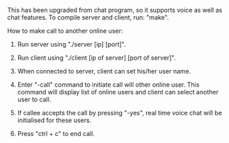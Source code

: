 This has been upgraded from chat program, so it supports voice as well as chat features.
To compile server and client, run: "make".

How to make call to another online user:
1. Run server using "./server [ip] [port]".

2. Run client using "./client [ip of server] [port of server]".

3. When connected to server, client can set his/her user name.

4. Enter "-call" command to initiate call will other online user. This command will display list of online users and client can select
   another user to call.

5. If callee accepts the call by pressing "-yes", real time voice chat will be initialised for these users.

6. Press "ctrl + c" to end call.
